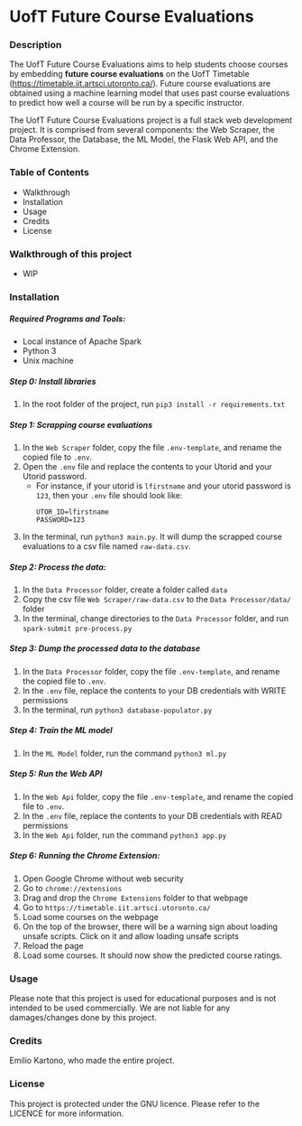 # UofT Future Course Evaluations

### Description
The UofT Future Course Evaluations aims to help students choose courses by embedding **future course evaluations** on the UofT Timetable (https://timetable.iit.artsci.utoronto.ca/). Future course evaluations are obtained using a machine learning model that uses past course evaluations to predict how well a course will be run by a specific instructor.

The UofT Future Course Evaluations project is a full stack web development project. It is comprised from several components: the Web Scraper, the Data Professor, the Database, the ML Model, the Flask Web API, and the Chrome Extension.

### Table of Contents
- Walkthrough
- Installation
- Usage
- Credits
- License

### Walkthrough of this project
- WIP

### Installation
##### Required Programs and Tools:
- Local instance of Apache Spark
- Python 3
- Unix machine

##### Step 0: Install libraries
1. In the root folder of the project, run ```pip3 install -r requirements.txt```

##### Step 1: Scrapping course evaluations
1. In the ```Web Scraper``` folder, copy the file ```.env-template```, and rename the copied file to ```.env```.
2. Open the ```.env``` file and replace the contents to your Utorid and your Utorid password.
     - For instance, if your utorid is ```lfirstname``` and your utorid password is ```123```, then your ```.env``` file should look like:
          ```
          UTOR_ID=lfirstname
          PASSWORD=123
          ```
2. In the terminal, run ```python3 main.py```. It will dump the scrapped course evaluations to a csv file named ```raw-data.csv```.

##### Step 2: Process the data:
1. In the ```Data Processor``` folder, create a folder called ```data```
2. Copy the csv file ```Web Scraper/raw-data.csv``` to the ```Data Processor/data/``` folder
3. In the terminal, change directories to the ```Data Processor``` folder, and run ```spark-submit pre-process.py```

##### Step 3: Dump the processed data to the database
1. In the ```Data Processor``` folder, copy the file ```.env-template```, and rename the copied file to ```.env```.
2. In the ```.env``` file, replace the contents to your DB credentials with WRITE permissions
3. In the terminal, run ```python3 database-populator.py```

##### Step 4: Train the ML model
1. In the ```ML Model``` folder, run the command ```python3 ml.py```

##### Step 5: Run the Web API
1. In the ```Web Api``` folder, copy the file ```.env-template```, and rename the copied file to ```.env```.
2. In the ```.env``` file, replace the contents to your DB credentials with READ permissions
3. In the ```Web Api``` folder, run the command ```python3 app.py```

##### Step 6: Running the Chrome Extension:
1. Open Google Chrome without web security
2. Go to ```chrome://extensions```
3. Drag and drop the ```Chrome Extensions``` folder to that webpage
4. Go to ```https://timetable.iit.artsci.utoronto.ca/```
5. Load some courses on the webpage
6. On the top of the browser, there will be a warning sign about loading unsafe scripts. Click on it and allow loading unsafe scripts
7. Reload the page
8. Load some courses. It should now show the predicted course ratings.

### Usage
Please note that this project is used for educational purposes and is not intended to be used commercially. We are not liable for any damages/changes done by this project.

### Credits
Emilio Kartono, who made the entire project.

### License
This project is protected under the GNU licence. Please refer to the LICENCE for more information.
